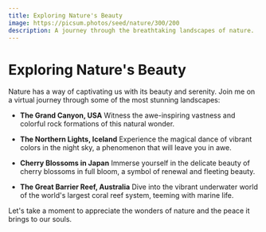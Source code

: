 ```yaml
---
title: Exploring Nature's Beauty
image: https://picsum.photos/seed/nature/300/200
description: A journey through the breathtaking landscapes of nature.
---
```


# Exploring Nature's Beauty

Nature has a way of captivating us with its beauty and serenity. Join me on a virtual journey through some of the most stunning landscapes:

- **The Grand Canyon, USA**
  Witness the awe-inspiring vastness and colorful rock formations of this natural wonder.

- **The Northern Lights, Iceland**
  Experience the magical dance of vibrant colors in the night sky, a phenomenon that will leave you in awe.

- **Cherry Blossoms in Japan**
  Immerse yourself in the delicate beauty of cherry blossoms in full bloom, a symbol of renewal and fleeting beauty.

- **The Great Barrier Reef, Australia**
  Dive into the vibrant underwater world of the world's largest coral reef system, teeming with marine life.

Let's take a moment to appreciate the wonders of nature and the peace it brings to our souls.
